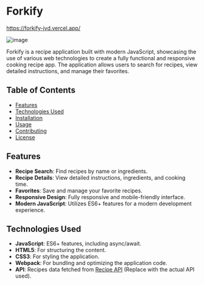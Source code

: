 # Forkify
https://forkify-jvd.vercel.app/

![image](https://github.com/Jarmovd/forkify/assets/47450872/a717750d-02de-41e7-be97-772022aba4f0)

Forkify is a recipe application built with modern JavaScript, showcasing the use of various web technologies to create a fully functional and responsive cooking recipe app. The application allows users to search for recipes, view detailed instructions, and manage their favorites.

## Table of Contents

- [Features](#features)
- [Technologies Used](#technologies-used)
- [Installation](#installation)
- [Usage](#usage)
- [Contributing](#contributing)
- [License](#license)

## Features

- **Recipe Search**: Find recipes by name or ingredients.
- **Recipe Details**: View detailed instructions, ingredients, and cooking time.
- **Favorites**: Save and manage your favorite recipes.
- **Responsive Design**: Fully responsive and mobile-friendly interface.
- **Modern JavaScript**: Utilizes ES6+ features for a modern development experience.

## Technologies Used

- **JavaScript**: ES6+ features, including async/await.
- **HTML5**: For structuring the content.
- **CSS3**: For styling the application.
- **Webpack**: For bundling and optimizing the application code.
- **API**: Recipes data fetched from [Recipe API](https://example.com/api) (Replace with the actual API used).
